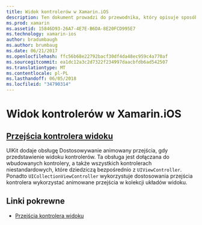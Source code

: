 ```yaml
---
title: Widok kontrolerów w Xamarin.iOS
description: Ten dokument prowadzi do przewodnika, który opisuje sposób dostosowywania animowane przejścia między kontrolerami widoku w platformy Xamarin.iOS.
ms.prod: xamarin
ms.assetid: 15846D93-26A7-4E7E-B6DA-8E20FCD995E7
ms.technology: xamarin-ios
author: bradumbaugh
ms.author: brumbaug
ms.date: 06/21/2017
ms.openlocfilehash: ffc56b68e22792bacf30df4da48ec959c4a770af
ms.sourcegitcommit: ea1dc12a3c2d7322f234997daacbfdb6ad542507
ms.translationtype: MT
ms.contentlocale: pl-PL
ms.lasthandoff: 06/05/2018
ms.locfileid: "34790314"
---
```

# <a name="view-controllers-in-xamarinios"></a>Widok kontrolerów w Xamarin.iOS

## <a name="view-controller-transitionstransitionsmd"></a>[Przejścia kontrolera widoku](transitions.md)

UIKit dodaje obsługę Dostosowywanie animowany przejścia, gdy przedstawienie widoku kontrolerów. Ta obsługa jest dołączana do wbudowanych kontrolery, a także wszystkich kontrolerach niestandardowych, które dziedziczą bezpośrednio z `UIViewController`. Ponadto `UICollectionViewController` wykorzystuje dostosowania przejścia kontrolera wykorzystać animowane przejścia w kolekcji układów widoku.

## <a name="related-links"></a>Linki pokrewne

- [Przejścia kontrolera widoku](~/ios/user-interface/ios-ui/view-controllers/transitions.md)
